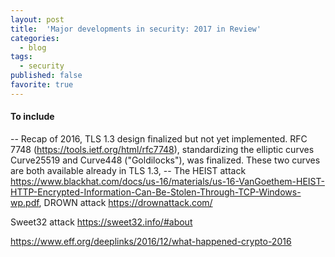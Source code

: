 ```yaml
---
layout: post
title:  'Major developments in security: 2017 in Review'
categories: 
  - blog
tags:
  - security
published: false
favorite: true
---
```



#### To include
-- Recap of 2016, TLS 1.3 design finalized but not yet implemented. RFC 7748 (https://tools.ietf.org/html/rfc7748), standardizing the elliptic curves Curve25519 and Curve448 ("Goldilocks"), was finalized. These two curves are both available already in TLS 1.3,
-- The HEIST attack https://www.blackhat.com/docs/us-16/materials/us-16-VanGoethem-HEIST-HTTP-Encrypted-Information-Can-Be-Stolen-Through-TCP-Windows-wp.pdf, 
DROWN attack  https://drownattack.com/

 Sweet32 attack https://sweet32.info/#about


 https://www.eff.org/deeplinks/2016/12/what-happened-crypto-2016
